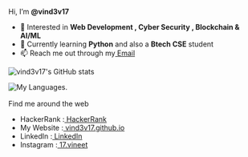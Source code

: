Hi, I’m <b>@vind3v17</b>
- 👀 Interested in <b>Web Development , Cyber Security , Blockchain & AI/ML</b>
- 🌱 Currently learning <b>Python</b> and also a <b>Btech CSE</b> student
- 📫 Reach me out through my<a href="https://mail.google.com/mail/mu/mp/263/#cv/Drafts/1791bc6ae817b054"> Email </a>

![vind3v17's GitHub stats](https://github-readme-stats.vercel.app/api?username=vind3v17&theme=algolia&show_icons=true)

![My Languages.](https://github-readme-stats.vercel.app/api/top-langs/?username=vind3v17&theme=algolia) 

Find me around the web <img src="https://github.com/iamshubhamg/iamshubhamg/blob/master/Assests/Earth.gif" width="16px"> 
- HackerRank :<a href="https://www.hackerrank.com/vind3v17"> HackerRank</a>
- My Website :<a href="https://vind3v17.github.io"> vind3v17.github.io</a> 
- LinkedIn   :<a href="https://www.linkedin.com/in//"> LinkedIn</a> 
- Instagram  :<a href="https://www.instagram.com/17.vineet"> 17.vineet</a> 


<!---
vind3v17/vind3v17 is a ✨ special ✨ repository because its `README.md` (this file) appears on your GitHub profile.
You can click the Preview link to take a look at your changes.
--->


